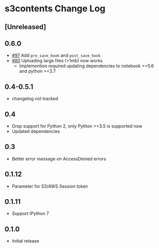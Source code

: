 # s3contents Change Log

## [Unreleased]
## 0.6.0
- [#97](https://github.com/danielfrg/s3contents/pull/97/) Add `pre_save_hook` and `post_save_hook`
- [#80](https://github.com/danielfrg/s3contents/pull/80) Uploading large files (>1mb) now works
    - Implemention required updating dependencies to notebook >=5.6 and python >=3.7

## 0.4-0.5.1
- changelog not tracked

## 0.4
- Drop support for Python 2, only Python >=3.5 is supported now
- Updated dependencies

## 0.3
- Better error message on AccessDenied errors

## 0.1.12
- Parameter for S3/AWS Session token

## 0.1.11
- Support IPython 7

## 0.1.0
- Initial release
